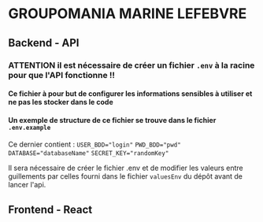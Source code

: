 # GROUPOMANIA MARINE LEFEBVRE

## Backend - API
### ATTENTION il est nécessaire de créer un fichier `.env` à la racine pour que l'API fonctionne !!
#### Ce fichier à pour but de configurer les informations sensibles à utiliser et ne pas les stocker dans le code

#### Un exemple de structure de ce fichier se trouve dans le fichier `.env.example`
Ce dernier contient :
`USER_BDD="login"`
`PWD_BDD="pwd"`
`DATABASE="databaseName"`
`SECRET_KEY="randomKey"`

Il sera nécessaire de créer le fichier .env et de modifier les valeurs entre guillements par celles fourni dans le fichier `valuesEnv` du dépôt avant de lancer l'api.

## Frontend - React
